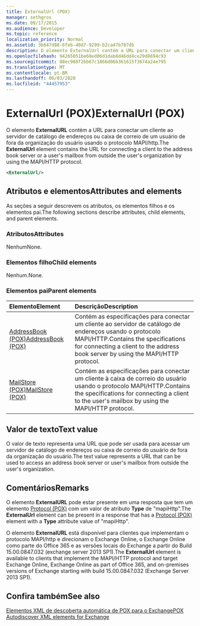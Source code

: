 ```yaml
---
title: ExternalUrl (POX)
manager: sethgros
ms.date: 09/17/2015
ms.audience: Developer
ms.topic: reference
localization_priority: Normal
ms.assetid: 3b647d88-6feb-40d7-9299-b2ca47b707db
description: O elemento ExternalUrl contém a URL para conectar um cliente ao servidor de catálogo de endereços ou caixa de correio de um usuário de fora da organização do usuário usando o protocolo MAPI/HTTP.
ms.openlocfilehash: 94265051be68ed06d1dab8d46dd4ce29d8694c93
ms.sourcegitcommit: 88ec988f2bb67c1866d06b361615f3674a24e795
ms.translationtype: MT
ms.contentlocale: pt-BR
ms.lasthandoff: 06/03/2020
ms.locfileid: "44457953"
---
```

# <a name="externalurl-pox"></a><span data-ttu-id="0b98b-103">ExternalUrl (POX)</span><span class="sxs-lookup"><span data-stu-id="0b98b-103">ExternalUrl (POX)</span></span>

<span data-ttu-id="0b98b-104">O elemento **ExternalURL** contém a URL para conectar um cliente ao servidor de catálogo de endereços ou caixa de correio de um usuário de fora da organização do usuário usando o protocolo MAPI/http.</span><span class="sxs-lookup"><span data-stu-id="0b98b-104">The **ExternalUrl** element contains the URL for connecting a client to the address book server or a user's mailbox from outside the user's organization by using the MAPI/HTTP protocol.</span></span> 
  
```XML
<ExternalUrl/>
```

## <a name="attributes-and-elements"></a><span data-ttu-id="0b98b-105">Atributos e elementos</span><span class="sxs-lookup"><span data-stu-id="0b98b-105">Attributes and elements</span></span>

<span data-ttu-id="0b98b-106">As seções a seguir descrevem os atributos, os elementos filhos e os elementos pai.</span><span class="sxs-lookup"><span data-stu-id="0b98b-106">The following sections describe attributes, child elements, and parent elements.</span></span>
  
### <a name="attributes"></a><span data-ttu-id="0b98b-107">Atributos</span><span class="sxs-lookup"><span data-stu-id="0b98b-107">Attributes</span></span>

<span data-ttu-id="0b98b-108">Nenhum</span><span class="sxs-lookup"><span data-stu-id="0b98b-108">None.</span></span>
  
### <a name="child-elements"></a><span data-ttu-id="0b98b-109">Elementos filho</span><span class="sxs-lookup"><span data-stu-id="0b98b-109">Child elements</span></span>

<span data-ttu-id="0b98b-110">Nenhum.</span><span class="sxs-lookup"><span data-stu-id="0b98b-110">None.</span></span>
  
### <a name="parent-elements"></a><span data-ttu-id="0b98b-111">Elementos pai</span><span class="sxs-lookup"><span data-stu-id="0b98b-111">Parent elements</span></span>

|<span data-ttu-id="0b98b-112">**Elemento**</span><span class="sxs-lookup"><span data-stu-id="0b98b-112">**Element**</span></span>|<span data-ttu-id="0b98b-113">**Descrição**</span><span class="sxs-lookup"><span data-stu-id="0b98b-113">**Description**</span></span>|
|:-----|:-----|
|[<span data-ttu-id="0b98b-114">AddressBook (POX)</span><span class="sxs-lookup"><span data-stu-id="0b98b-114">AddressBook (POX)</span></span>](addressbook-pox.md) <br/> |<span data-ttu-id="0b98b-115">Contém as especificações para conectar um cliente ao servidor de catálogo de endereços usando o protocolo MAPI/HTTP.</span><span class="sxs-lookup"><span data-stu-id="0b98b-115">Contains the specifications for connecting a client to the address book server by using the MAPI/HTTP protocol.</span></span>  <br/> |
|[<span data-ttu-id="0b98b-116">MailStore (POX)</span><span class="sxs-lookup"><span data-stu-id="0b98b-116">MailStore (POX)</span></span>](mailstore-pox.md) <br/> |<span data-ttu-id="0b98b-117">Contém as especificações para conectar um cliente à caixa de correio do usuário usando o protocolo MAPI/HTTP.</span><span class="sxs-lookup"><span data-stu-id="0b98b-117">Contains the specifications for connecting a client to the user's mailbox by using the MAPI/HTTP protocol.</span></span>  <br/> |
   
## <a name="text-value"></a><span data-ttu-id="0b98b-118">Valor de texto</span><span class="sxs-lookup"><span data-stu-id="0b98b-118">Text value</span></span>

<span data-ttu-id="0b98b-119">O valor de texto representa uma URL que pode ser usada para acessar um servidor de catálogo de endereços ou caixa de correio do usuário de fora da organização do usuário.</span><span class="sxs-lookup"><span data-stu-id="0b98b-119">The text value represents a URL that can be used to access an address book server or user's mailbox from outside the user's organization.</span></span>
  
## <a name="remarks"></a><span data-ttu-id="0b98b-120">Comentários</span><span class="sxs-lookup"><span data-stu-id="0b98b-120">Remarks</span></span>

<span data-ttu-id="0b98b-121">O elemento **ExternalURL** pode estar presente em uma resposta que tem um elemento [Protocol (POX)](protocol-pox.md) com um valor de atributo **Type** de "mapiHttp".</span><span class="sxs-lookup"><span data-stu-id="0b98b-121">The **ExternalUrl** element can be present in a response that has a [Protocol (POX)](protocol-pox.md) element with a **Type** attribute value of "mapiHttp".</span></span> 
  
<span data-ttu-id="0b98b-122">O elemento **ExternalURL** está disponível para clientes que implementam o protocolo MAPI/http e direcionam o Exchange Online, o Exchange Online como parte do Office 365 e as versões locais do Exchange a partir do Build 15.00.0847.032 (exchange server 2013 SP1).</span><span class="sxs-lookup"><span data-stu-id="0b98b-122">The **ExternalUrl** element is available to clients that implement the MAPI/HTTP protocol and target Exchange Online, Exchange Online as part of Office 365, and on-premises versions of Exchange starting with build 15.00.0847.032 (Exchange Server 2013 SP1).</span></span> 
  
## <a name="see-also"></a><span data-ttu-id="0b98b-123">Confira também</span><span class="sxs-lookup"><span data-stu-id="0b98b-123">See also</span></span>



[<span data-ttu-id="0b98b-124">Elementos XML de descoberta automática de POX para o Exchange</span><span class="sxs-lookup"><span data-stu-id="0b98b-124">POX Autodiscover XML elements for Exchange</span></span>](pox-autodiscover-xml-elements-for-exchange.md)

